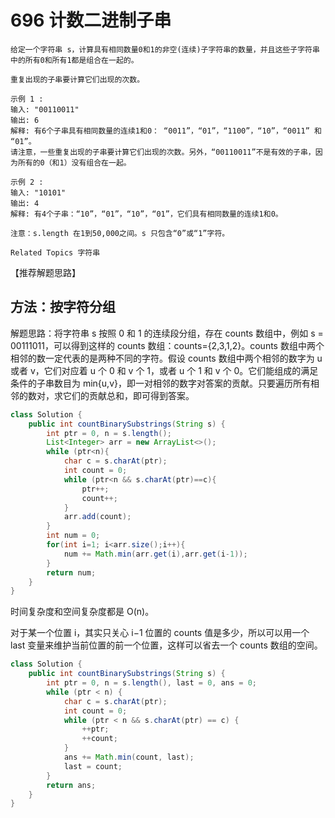 # 696 计数二进制子串

```text
给定一个字符串 s，计算具有相同数量0和1的非空(连续)子字符串的数量，并且这些子字符串中的所有0和所有1都是组合在一起的。 

重复出现的子串要计算它们出现的次数。 

示例 1 : 
输入: "00110011"
输出: 6
解释: 有6个子串具有相同数量的连续1和0： “0011”，“01”，“1100”，“10”，“0011” 和 “01”。
请注意，一些重复出现的子串要计算它们出现的次数。另外，“00110011”不是有效的子串，因为所有的0（和1）没有组合在一起。

示例 2 : 
输入: "10101"
输出: 4
解释: 有4个子串：“10”，“01”，“10”，“01”，它们具有相同数量的连续1和0。

注意：s.length 在1到50,000之间。s 只包含“0”或“1”字符。 

Related Topics 字符串
```

【推荐解题思路】

## 方法：按字符分组

解题思路：将字符串 s 按照 0 和 1 的连续段分组，存在 counts 数组中，例如 s = 00111011，可以得到这样的 counts 数组：counts={2,3,1,2}。counts 数组中两个相邻的数一定代表的是两种不同的字符。假设 counts 数组中两个相邻的数字为 u 或者 v，它们对应着 u 个 0 和 v 个 1，或者 u 个 1 和 v 个 0。它们能组成的满足条件的子串数目为 min{u,v}，即一对相邻的数字对答案的贡献。只要遍历所有相邻的数对，求它们的贡献总和，即可得到答案。

```java
class Solution {
    public int countBinarySubstrings(String s) {
        int ptr = 0, n = s.length();
        List<Integer> arr = new ArrayList<>();
        while (ptr<n){
            char c = s.charAt(ptr);
            int count = 0;
            while (ptr<n && s.charAt(ptr)==c){
                ptr++;
                count++;
            }
            arr.add(count);
        }
        int num = 0;
        for(int i=1; i<arr.size();i++){
            num += Math.min(arr.get(i),arr.get(i-1));
        }
        return num;
    }
}
```

时间复杂度和空间复杂度都是 O\(n\)。

对于某一个位置 i，其实只关心 i−1 位置的 counts 值是多少，所以可以用一个 last 变量来维护当前位置的前一个位置，这样可以省去一个 counts 数组的空间。

```java
class Solution {
    public int countBinarySubstrings(String s) {
        int ptr = 0, n = s.length(), last = 0, ans = 0;
        while (ptr < n) {
            char c = s.charAt(ptr);
            int count = 0;
            while (ptr < n && s.charAt(ptr) == c) {
                ++ptr;
                ++count;
            }
            ans += Math.min(count, last);
            last = count;
        }
        return ans;
    }
}
```

